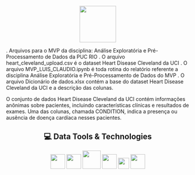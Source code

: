 <p align="center">
  <img src="https://reari.uff.br/wp-content/uploads/sites/171/2023/09/pucrio.png" width="100" height="100"/>
</p>

. Arquivos para o MVP da disciplina: Análise Exploratória e Pré-Processamento de Dados da PUC RIO
. O arquivo heart_cleveland_upload.csv é o dataset Heart Disease Cleveland da UCI
. O arquivo MVP_LUIS_CLAUDIO.ipynb é toda rotina do relatório referente a disciplina Análise Exploratória e Pré-Processamento de Dados do MVP
. O arquivo Dicionário de dados.xlsx contém a base do dataset Heart Disease Cleveland da UCI e a descrição das colunas.


O conjunto de dados Heart Disease Cleveland da UCI contém informações anônimas sobre pacientes, incluindo características clínicas e resultados de exames. Uma das colunas, chamada CONDITION, indica a presença ou ausência de doença cardíaca nesses pacientes.

<div align="center">

## 💻 Data Tools & Technologies

<img src="https://cdn.jsdelivr.net/gh/devicons/devicon@latest/icons/python/python-original.svg" width="40" height="40" />
<img src="https://cdn.jsdelivr.net/gh/devicons/devicon@latest/icons/pandas/pandas-original-wordmark.svg" width="40" height="40"  />
<img src="https://cdn.jsdelivr.net/gh/devicons/devicon@latest/icons/numpy/numpy-plain-wordmark.svg" width="50" height="50" /> 
<img src="https://cdn.jsdelivr.net/gh/devicons/devicon@latest/icons/matplotlib/matplotlib-original.svg" width="40" height="40"/>
<img src="https://cdn.jsdelivr.net/gh/devicons/devicon@latest/icons/plotly/plotly-original.svg" width="30" height="30" />
<img src="https://cdn.jsdelivr.net/gh/devicons/devicon@latest/icons/scikitlearn/scikitlearn-original.svg" width="40" height="40" />

</div>


